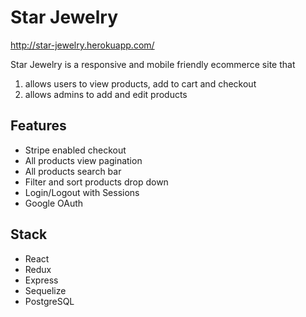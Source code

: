 # Star Jewelry

http://star-jewelry.herokuapp.com/

Star Jewelry is a responsive and mobile friendly ecommerce site that

1.  allows users to view products, add to cart and checkout
2.  allows admins to add and edit products

## Features

* Stripe enabled checkout
* All products view pagination
* All products search bar
* Filter and sort products drop down
* Login/Logout with Sessions
* Google OAuth

## Stack

* React
* Redux
* Express
* Sequelize
* PostgreSQL
